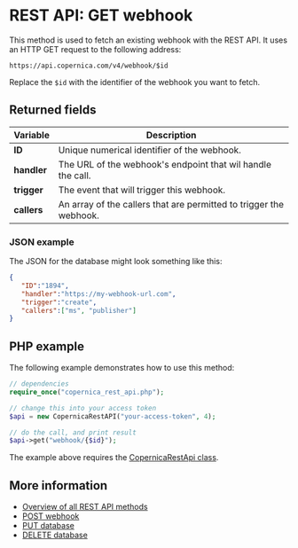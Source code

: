 # REST API: GET webhook

This method is used to fetch an existing webhook with the REST API. It uses 
an HTTP GET request to the following address:

`https://api.copernica.com/v4/webhook/$id`

Replace the `$id` with the identifier of the webhook you want to fetch.

## Returned fields

| Variable          | Description                                                                           |
|-------------------|---------------------------------------------------------------------------------------|
| **ID**            | Unique numerical identifier of the webhook.                                           |
| **handler**       | The URL of the webhook's endpoint that wil handle the call.                           |
| **trigger**       | The event that will trigger this webhook.                                             |
| **callers**       | An array of the callers that are permitted to trigger the webhook.                    |

### JSON example

The JSON for the database might look something like this:

```json
{  
   "ID":"1894",
   "handler":"https://my-webhook-url.com",
   "trigger":"create",
   "callers":["ms", "publisher"]
}
```

## PHP example

The following example demonstrates how to use this method:

```php
// dependencies
require_once("copernica_rest_api.php");

// change this into your access token
$api = new CopernicaRestAPI("your-access-token", 4);

// do the call, and print result
$api->get("webhook/{$id}");
```

The example above requires the [CopernicaRestApi class](rest-php).

## More information

- [Overview of all REST API methods](rest-api)
- [POST webhook](rest-post-webhook)
- [PUT database](rest-put-webhook)
- [DELETE database](rest-delete-webhook)
